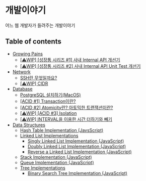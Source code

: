 # 개발이야기

어느 웹 개발자가 들려주는 개발이야기

## Table of contents

- [Growing Pains](growing-pains)
    - [[⚠️WIP] [성장통 시리즈 #1] 사내 Internal API 개선기](growing-pains/1-internalapi-개선기)
    - [[⚠️WIP] [성장통 시리즈 #2] 사내 Internal API Unit Test 개선기](growing-pains/2-internalapi-unittest-개선기)
- [Network](network)
    - [SSH란 무엇일까요?](network/ssh)
    - [[⚠️WIP] CIDR](network/cidr)
- [Database](database)
    - [PostgreSQL 설치하기(MacOS)](database/installation(postgres))
    - [[ACID #1] Transaction이란?](database/acid/transaction)
    - [[ACID #2] Atomicity란? 아토믹한 트랜잭션이란?](database/acid/atomicity)
    - [[⚠️WIP] [ACID #3] Isolation](database/acid/isolation)
    - [[⚠️WIP] INTERVAL을 이용한 시간 더하기와 빼기](database/interval)
- [Data Structures](data-structures)
    - [Hash Table Implementation (JavsScript)](data-structures/hash-tables)
    - [Linked List Implementations](data-structures/linked-lists)
        - [Singly Linked List Implementation (JavaScript)](data-structures/linked-lists/singly-linked-list)
        - [Doubly Linked List Implementation (JavaScript)](data-structures/linked-lists/doubly-linked-list)
        - [Reverse a Linked List Implementation (JavaScript)](data-structures/linked-lists/reverse-a-linked-list)
    - [Stack Implementation (JavaScript)](data-structures/stacks)
    - [Queue Implementation (JavaScript)](data-structures/queues)
    - [Tree Implementations](data-structures/trees)
        - [Binary Search Tree Implementation (JavaScript)](data-structures/trees/binary-search-trees)